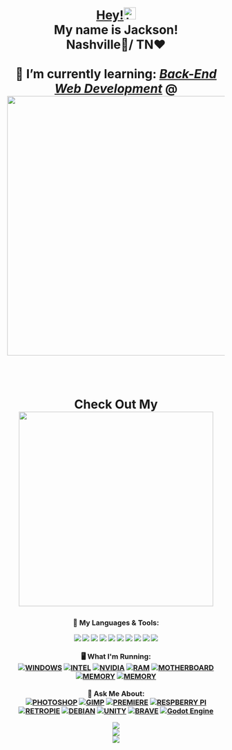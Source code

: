 <!-- 🚀Jackson Goodman's Github Profile Readme!🚀 -->
<header>
<div align = "center">
<h1 align = "center">
<a align = "center" href="https://jacksonrgoodman.github.io">
Hey!<img src="https://user-images.githubusercontent.com/1303154/88677602-1635ba80-d120-11ea-84d8-d263ba5fc3c0.gif" width="28px" alt="hi"></a>
<br/>
My name is Jackson!<br/>Nashville🎸/ TN❤<br/><br/>
🌱 I’m currently learning: <a href= "https://nashvillesoftwareschool.com/programs/full-time-bootcamps/"><em>Back-End Web Development</em></a> @ <br/><a href="https://nashvillesoftwareschool.com/">
<img src = "https://img.shields.io/badge/NASHVILLE_SOFTWARE_SCHOOL%20-ef5236?&style=for-the-badge&logo=circle&logoColor=white" width=600/></a>

<br/><br/>
Check Out My
<a href="https://www.linktr.ee/jacksonrgoodman">
<br/>
<img src = "https://img.shields.io/badge/LINKTR.EE/%20-darkgreen?&style=for-the-badge&logo=linktree&logoColor=white" width=450/>
</a>
<!-- Generic Social Buttons
<p align="center">
<a href="https://www.linkedin.com/in/jacksonrgoodman/"><img align= "center" src="https://img.shields.io/badge/-Linked%20In-0e76a8?style=flat&labelColor=0e76a8&logo=linkedin&logoColor=white" /></a>
<a href="mailto:jacksonrgoodman@gmail.com"><img align= "center" src="https://img.shields.io/badge/-jacksonrgoodman@gmail.com-c0392b?style=flat&labelColor=c0392b&logo=gmail&logoColor=white" /></a> 
<a href="https://dev.to/jacksonrgoodman/"><img align= "center" src="https://img.shields.io/badge/-DEV.TO%20%20-%23323330.svg?style=flat&logo=dev-dot-to&logoColor=white" /></a>
-->
</h1>
</div>
<h3 style="..." align="center">
 🔭 My Languages & Tools:
<br/>
<p align="center">
<a href="https://www.codecademy.com/learn/learn-html">
<img src="https://img.shields.io/badge/html5%20-%23E34F26.svg?&style=for-the-badge&logo=html5&logoColor=white"/></a>
<a href="https://www.codecademy.com/learn/learn-css">
<img src="https://img.shields.io/badge/css3%20-%231572B6.svg?&style=for-the-badge&logo=css3&logoColor=white"/></a>
<a href="https://nodejs.org/en/about/">
<img src="https://img.shields.io/badge/node.js%20-%2343853D.svg?&style=for-the-badge&logo=node-dot-js&logoColor=white"/></a>
<a href="https://www.codecademy.com/catalog/language/javascript">
<img src="https://img.shields.io/badge/javascript%20-%23323330.svg?&style=for-the-badge&logo=javascript&logoColor=%23F7DF1E"/></a>
<a href="https://reactjs.org/docs/hello-world.html">
<img src="https://img.shields.io/badge/React-20232A?style=for-the-badge&logo=react&logoColor=61DAFB" /></a> 
<a href = "https://www.toptal.com/designers/ui/figma-design-tool">
<img src="https://img.shields.io/badge/Figma-F24E1E?style=for-the-badge&logo=figma&logoColor=white" /></a>
<a href="https://github.com/%CF%80">
<img src="https://img.shields.io/badge/git%20-%23F05033.svg?&style=for-the-badge&logo=git&logoColor=white"/></a>
<a href="https://dotnet.microsoft.com/learn/dotnet/what-is-dotnet-framework">
<img src="https://img.shields.io/badge/.NET-5C2D91?style=for-the-badge&logo=dot-net&logoColor=white" /></a>
<a href="https://www.guru99.com/c-sharp-tutorial.html">
<img src="https://img.shields.io/badge/C_SHARP-CC2927?style=for-the-badge&logo=c-sharp&logoColor=white" /></a>
<a href="https://www.codecademy.com/catalog/language/sql">
<img src="https://img.shields.io/badge/SQL-CC2927?style=for-the-badge&logo=microsoft-sql-server&logoColor=white" /></a>
<br/><br/>
 🖥 What I'm Running:
<br/>
<a href="https://www.youtube.com/watch?v=YhusJgJw6LA&ab_channel=AldoComputersAldoComputers">
<img src="https://img.shields.io/badge/Windows-0078D6?style=for-the-badge&logo=windows&logoColor=white" alt = "WINDOWS"/></a> 
<a href="https://ark.intel.com/content/www/us/en/ark/products/186605/intel-core-i9-9900k-processor-16m-cache-up-to-5-00-ghz.html">
<img src="https://img.shields.io/badge/-i9_9900k-0071C5?style=for-the-badge&logo=intel&logoColor=white" alt = "INTEL"/></a> 
<a href="https://www.youtube.com/watch?v=1NCdGIOFwJE">
<img src="https://img.shields.io/badge/GTX_-1660_SUPER-76B900?style=for-the-badge&logo=nvidia&logoColor=white" alt = "NVIDIA"/></a>
<a href="https://www.youtube.com/watch?v=nujuAnZ9K50&ab_channel=TechnologyMoveTechnologyMove">
<img src="https://img.shields.io/badge/-Vengeance_PRO_32GB_DDR4-E9E600?style=for-the-badge&logo=corsair&logoColor=black" alt = "RAM"/></a>
<a href="https://www.youtube.com/watch?v=pS06kZqmjz8&ab_channel=Kathleen%27sProductReviews">
<img src="https://img.shields.io/badge/ROG-MAXIMUS_XI_HERO-A81D33?style=for-the-badge&logo=asus&logoColor=white" alt = "MOTHERBOARD"/></a>
<a href="https://www.seagate.com/www-content/datasheets/pdfs/3-5-barracudaDS1900-14-2007US-en_US.pdf">
<img src="https://img.shields.io/badge/2X-BARRACUDA_2TB-darkgreen?style=for-the-badge&logo=seagate&logoColor=white" alt = "MEMORY"/></a>
<a href="https://www.lambda1vr.com/">
<img src="https://img.shields.io/badge/-QUEST_1-purple?style=for-the-badge&logo=oculus&logoColor=white" alt = "MEMORY"/></a>
<br/><br/>
 💬 Ask Me About: 
<br/>
<a href="https://www.makeuseof.com/tag/switch-photoshop-gimp/">
<img src="https://img.shields.io/badge/adobe%20photoshop%20-%2331A8FF.svg?&style=for-the-badge&logo=adobe%20photoshop&logoColor=white"alt="PHOTOSHOP" /></a>
<a href="https://www.gimp.org/tutorials/Automate_Editing_in_GIMP/">
<img src="https://img.shields.io/badge/gimp-5C5543?style=for-the-badge&logo=gimp&logoColor=white" alt="GIMP" /></a>
<a href="https://tilldaling.medium.com/four-reasons-to-switch-from-premiere-pro-to-davinci-resolve-6d970823770c">
<img src="https://img.shields.io/badge/adobe%20premiere%20Pro-%23663399.svg?&style=for-the-badge&logo=adobe%20premiere%20pro&logoColor=white" alt="PREMIERE" /></a>
<a href="https://datasheets.raspberrypi.org/cm4/cm4-datasheet.pdf">
<img src="https://img.shields.io/badge/RASPBERRY%20PI-C51A4A.svg?&style=for-the-badge&logo=raspberry%20pi&logoColor=white" alt = "RESPBERRY PI" /><br/></a>
<a href="http://buildbot.libretro.com/nightly/">
<img src="https://img.shields.io/badge/-RetroArch-000000?style=for-the-badge&logo=retroarch&logoColor=white" alt = "RETROPIE" /></a>
<a href="https://wiki.debian.org/RaspberryPiImages">
<img src="https://img.shields.io/badge/Debian-A81D33?style=for-the-badge&logo=debian&logoColor=white" alt = "DEBIAN" /></a>
<a href="https://docs.unity3d.com/Manual/VROverview.html">
<img src="https://img.shields.io/badge/Unity-100000?style=for-the-badge&logo=unity&logoColor=white" alt = "UNITY" /></a>
<a href="https://brave.com/features/">
<img src="https://img.shields.io/badge/Brave-FF1B2D?style=for-the-badge&logo=Brave&logoColor=white" alt = "BRAVE" /></a>
<!-- Steam
<a href="https://steamcommunity.com/id/spiderzumbie/">
<img src="https://img.shields.io/badge/steam-000000?style=for-the-badge&logo=Steam&logoColor=white" alt = "STEAM" /></a> -->
<!-- Battle.Net
<a href="mailto:jacksonrgoodman@gmail.com">
<img src="https://img.shields.io/badge/battle.net-darkblue?style=for-the-badge&logo=battle-dot-net&logoColor=white" alt = "BATTLE.NET" /></a> -->
<a href="https://www.youtube.com/watch?v=42HKCFf5Lf4&ab_channel=GDQuest">
<img alt="Godot Engine" src="https://img.shields.io/badge/GODOT-%23FFFFFF.svg?style=for-the-badge&logo=godot-engine"/></a>
<br/>
</div>
</h3> 
<!-- Github Stats -->
<div align= "center">
<a href = "https://github.com/anuraghazra/github-readme-stats">
<img align= "center" src="https://github-readme-stats-sandy-five.vercel.app/api?username=jacksonrgoodman&theme=blue-green" />
</a>
<!-- Github Stats -->
<br/>
<a href = "https://github.com/ryo-ma/github-profile-trophy">	
<img align= "center" src="https://github-profile-trophy.vercel.app/?username=jacksonrgoodman&row=1&column=4&theme=radical" />
</a>
<!-- Github Trophy -->
<br/>
<a href = "https://github.com/anuraghazra/github-readme-stats">
<img align= "center" src="https://github-readme-stats-sandy-five.vercel.app/api/top-langs/?username=jacksonrgoodman&theme=blue-green&exclude_repo=PoKi-Practice,jacksonrgoodman.github.io&layout=compact" />
</a>
<!-- CLOSING TAGS --> 
</div>
</header>
<br/>
<!-- README Joke
<div>
<p align = "center">
<br/>
<p align="center">
<a href= "https://github.com/ABSphreak/readme-jokes"><img src="https://readme-jokes.vercel.app/api" alt="Jokes Card" theme= "random" /></a>
</div>
-- >
